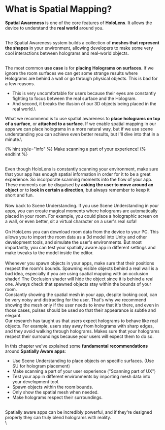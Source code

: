 # What is Spatial Mapping?

**Spatial Awareness** is one of the core features of **HoloLens**. It allows the device to understand the **real world** around you.

\
The Spatial Awareness system builds a collection of **meshes that represent the shapes** in your environment, allowing developers to make some very cool interactions between holograms and real-world objects.

\
The most common **use case** is for **placing Holograms on surfaces**. If we ignore the room surfaces we can get some strange results where Holograms are behind a wall or go through physical objects. This is bad for a few reasons.

* &#x20;This is very uncomfortable for users because their eyes are constantly fighting to focus between the real surface and the Hologram.
* And second, it breaks the illusion of our 3D objects being placed in the real world.\


What we recommend is to use spatial awareness to **place holograms on top of a surface**, or **attached to a surface**. If we enable spatial mapping in our apps we can place holograms in a more natural way, but if we use scene understanding you can achieve even better results, but I'll dive into that in a minute.\


{% hint style="info" %}
Make scanning a part of your experience!&#x20;
{% endhint %}

\
Even though HoloLens is constantly scanning your environment, make sure that your app has enough spatial information in order for it to be a great experience. So incorporate scanning moments into the flow of your app. These moments can be disguised by **asking the user to move around an object** or to **look in certain a direction**, but always remember to keep it short and fun.\
\
Now back to Scene Understanding. If you use Scene Understanding in your apps, you can create magical moments where holograms are automatically placed in your room. For example, you could place a holographic screen on a wall, or even better, sit a virtual character on a user's real sofa!\
\
On HoloLens you can download room data from the device to your PC. This allows you to import the room data as a 3d model into Unity and other development tools, and simulate the user's environments. But most importantly, you can test your spatially aware app in different settings and make tweaks to the model inside the editor.\
\
Whenever you spawn objects in your apps, make sure that their positions respect the room's bounds. Spawning visible objects behind a real wall is a bad idea, especially if you are using spatial mapping with an occlusion shader! The Occlusion shader will hide the object since it is behind a real one.  Always check that spawned objects stay within the bounds of your room.\
Constantly showing the spatial mesh in your app, despite looking cool, can be very noisy and distracting for the user. That's why we recommend showing the mesh only if the user needs to know that it's there, and even in those cases, pulses should be used so that their appearance is subtle and elegant.\
Our research has taught us that users expect holograms to behave like real objects. For example, users stay away from holograms with sharp edges, and they avoid walking through holograms. Makes sure that your holograms respect their surroundings because your users will expect them to do so.

In this chapter we've explained some **fundamental recommendations** around **Spatially Aware apps**:

* Use Scene Understanding to place objects on specific surfaces. (Use SU for hologram placement)
* Make scanning a part of your user experience ("Scanning part of UX")
* Test your app in different environments by importing mesh data into your development tool.
* Spawn objects within the room bounds.
* Only show the spatial mesh when needed.&#x20;
* Make holograms respect their surroundings.

\
Spatially aware apps can be incredibly powerful, and if they're designed properly they can truly blend holograms with reality.\
\
